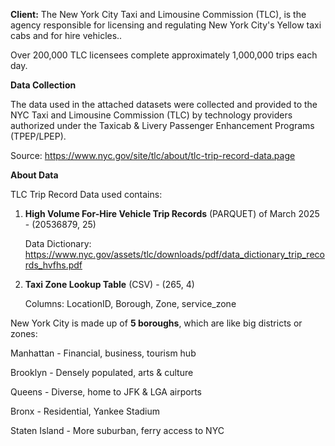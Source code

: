 **Client:** The New York City Taxi and Limousine Commission (TLC), 
is the agency responsible for licensing and regulating New York City's Yellow taxi cabs and for hire vehicles..
        
Over 200,000 TLC licensees complete approximately 1,000,000 trips each day.

**Data Collection**

The data used in the attached datasets were collected and provided to the NYC Taxi and Limousine Commission (TLC) by 
technology providers authorized under the Taxicab & Livery Passenger Enhancement Programs (TPEP/LPEP).

 Source:                    https://www.nyc.gov/site/tlc/about/tlc-trip-record-data.page
                    
**About Data**

TLC Trip Record Data used contains:

1. **High Volume For-Hire Vehicle Trip Records** (PARQUET) of March 2025 - (20536879, 25)

   Data Dictionary: https://www.nyc.gov/assets/tlc/downloads/pdf/data_dictionary_trip_records_hvfhs.pdf

4. **Taxi Zone Lookup Table** (CSV) - (265, 4)

   Columns: LocationID, Borough, Zone, service_zone

New York City is made up of **5 boroughs**, which are like big districts or zones:

Manhattan - Financial, business, tourism hub

Brooklyn - Densely populated, arts & culture

Queens - Diverse, home to JFK & LGA airports

Bronx - Residential, Yankee Stadium

Staten Island - More suburban, ferry access to NYC
